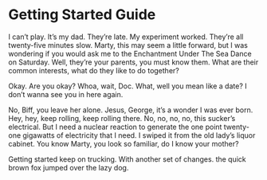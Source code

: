 # Getting Started Guide

I can’t play. It’s my dad. They’re late. My experiment worked. They’re all twenty-five minutes slow. Marty, this may seem a little forward, but I was wondering if you would ask me to the Enchantment Under The Sea Dance on Saturday. Well, they’re your parents, you must know them. What are their common interests, what do they like to do together?

Okay. Are you okay? Whoa, wait, Doc. What, well you mean like a date? I don’t wanna see you in here again.

No, Biff, you leave her alone. Jesus, George, it’s a wonder I was ever born. Hey, hey, keep rolling, keep rolling there. No, no, no, no, this sucker’s electrical. But I need a nuclear reaction to generate the one point twenty-one gigawatts of electricity that I need. I swiped it from the old lady’s liquor cabinet. You know Marty, you look so familiar, do I know your mother?

Getting started keep on trucking. With another set of changes. the quick brown fox jumped over the lazy dog.